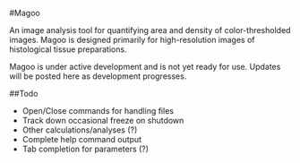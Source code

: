 #Magoo

An image analysis tool for quantifying area and density of
color-thresholded images.  Magoo is designed primarily for
high-resolution images of histological tissue preparations.

Magoo is under active development and is not yet ready for use.  Updates
will be posted here as development progresses.

##Todo

* Open/Close commands for handling files
* Track down occasional freeze on shutdown
* Other calculations/analyses (?)
* Complete help command output
* Tab completion for parameters (?)


